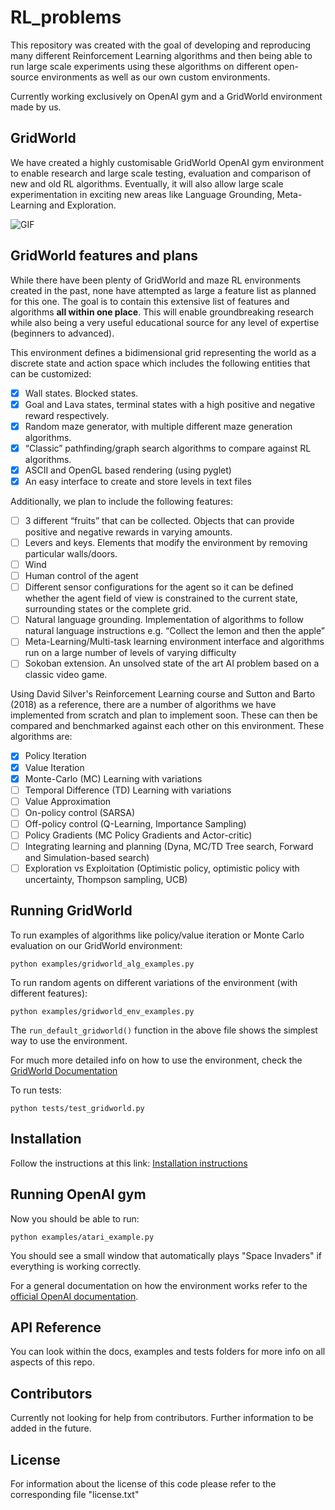 # RL_problems

This repository was created with the goal of developing and reproducing many different Reinforcement Learning algorithms 
and then being able to run large scale experiments using these algorithms on different open-source 
environments as well as our own custom environments.  

Currently working exclusively on OpenAI gym and a GridWorld environment made by us.

## GridWorld

We have created a highly customisable GridWorld OpenAI gym environment to enable research and large scale testing, evaluation and comparison of new and old RL algorithms. 
Eventually, it will also allow large scale experimentation in exciting new areas like Language Grounding, Meta-Learning and Exploration.

![GIF](docs/maze_solver_BFS_10_times.gif)

## GridWorld features and plans

While there have been plenty of GridWorld and maze RL environments created in the past, 
none have attempted as large a feature list as planned for this one. 
The goal is to contain this extensive list of features and algorithms __all within one place__. This will enable groundbreaking research while also being a very useful educational source for any level of expertise (beginners to advanced).
 
This environment defines a bidimensional grid representing the world as a discrete state and action space which includes the following entities that can be customized:
- [x] Wall states. Blocked states.
- [x] Goal and Lava states, terminal states with a high positive and negative reward respectively.
- [x] Random maze generator, with multiple different maze generation algorithms.
- [x] “Classic” pathfinding/graph search algorithms to compare against RL algorithms.
- [x] ASCII and OpenGL based rendering (using pyglet)
- [x] An easy interface to create and store levels in text files

Additionally, we plan to include the following features:
- [ ] 3 different “fruits” that can be collected. Objects that can provide positive and negative rewards in varying amounts. 
- [ ] Levers and keys. Elements that modify the environment by removing particular walls/doors.
- [ ] Wind
- [ ] Human control of the agent
- [ ] Different sensor configurations for the agent so it can be defined whether the agent field of view is constrained to the current state, surrounding states or the complete grid.
- [ ] Natural language grounding. Implementation of algorithms to follow natural language instructions e.g. “Collect the lemon and then the apple”
- [ ] Meta-Learning/Multi-task learning environment interface and algorithms run on a large number of levels of varying difficulty
- [ ] Sokoban extension. An unsolved state of the art AI problem based on a classic video game.

Using David Silver's Reinforcement Learning course and Sutton and Barto (2018) as a reference,
there are a number of algorithms we have implemented from scratch and plan to implement soon. 
These can then be compared and benchmarked against each other on this environment. 
These algorithms are:
- [x] Policy Iteration
- [x] Value Iteration
- [x] Monte-Carlo (MC) Learning with variations
- [ ] Temporal Difference (TD) Learning with variations
- [ ] Value Approximation
- [ ] On-policy control (SARSA) 
- [ ] Off-policy control (Q-Learning, Importance Sampling)
- [ ] Policy Gradients (MC Policy Gradients and Actor-critic)
- [ ] Integrating learning and planning (Dyna, MC/TD Tree search, Forward and Simulation-based search)
- [ ] Exploration vs Exploitation (Optimistic policy, optimistic policy with uncertainty, Thompson sampling, UCB)

## Running GridWorld

To run examples of algorithms like policy/value iteration or Monte Carlo evaluation on our GridWorld environment:  

`python examples/gridworld_alg_examples.py`

To run random agents on different variations of the environment (with different features):

`python examples/gridworld_env_examples.py`

The `run_default_gridworld()` function in the above file shows the simplest way to use the environment.  

For much more detailed info on how to use the environment, check the [GridWorld Documentation](https://github.com/beduffy/RL_problems/tree/master/docs/GridWorld.md)

To run tests:  

`python tests/test_gridworld.py`

## Installation

Follow the instructions at this link: [Installation instructions](https://github.com/beduffy/RL_problems/tree/master/docs/Installation.md)

## Running OpenAI gym

Now you should be able to run: 

`python examples/atari_example.py`

You should see a small window that automatically plays "Space Invaders" if everything is working correctly.

For a general documentation on how the environment works refer to the [official OpenAI documentation](https://gym.openai.com/docs).

## API Reference

You can look within the docs, examples and tests folders for more info on all aspects of this repo. 

## Contributors

Currently not looking for help from contributors. Further information to be added in the future.

## License

For information about the license of this code please refer to the corresponding file "license.txt"
